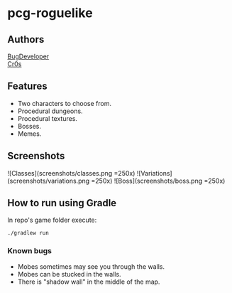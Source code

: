 # pcg-roguelike

## Authors
[BugDeveloper](https://github.com/BugDeveloper/)  
[Cr0s](https://github.com/epunwds)

## Features
* Two characters to choose from.
* Procedural dungeons.
* Procedural textures.
* Bosses.
* Memes.

## Screenshots
![Classes](screenshots/classes.png =250x)
![Variations](screenshots/variations.png =250x)
![Boss](screenshots/boss.png =250x)

## How to run using Gradle
In repo's game folder execute:
```
./gradlew run
```

### Known bugs
* Mobes sometimes may see you through the walls.
* Mobes can be stucked in the walls.
* There is "shadow wall" in the middle of the map.